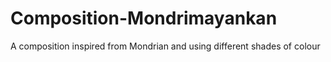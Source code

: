 # Composition-Mondrimayankan
A composition inspired from Mondrian and using different shades of colour
